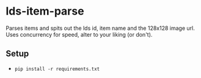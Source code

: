 # lds-item-parse

Parses items and spits out the lds id, item name and the 128x128 image url. Uses concurrency for speed, alter to your liking (or don't).

## Setup

* `pip install -r requirements.txt`